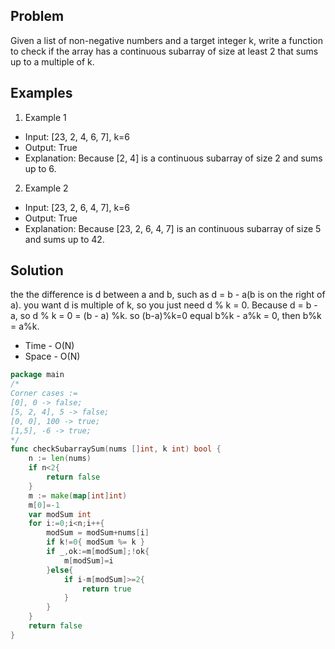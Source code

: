 Problem
-------

Given a list of non-negative numbers and a target integer k, 
write a function to check if the array has a continuous subarray 
of size at least 2 that sums up to a multiple of k.

Examples
--------
1) Example 1
- Input: [23, 2, 4, 6, 7],  k=6
- Output: True
- Explanation: Because [2, 4] is a continuous subarray of size 2 and sums up to 6.

2) Example 2
- Input: [23, 2, 6, 4, 7],  k=6
- Output: True
- Explanation: Because [23, 2, 6, 4, 7] is an continuous subarray of size 5 and sums up to 42.

Solution
---------

the the difference is d between a and b, such as d = b - a(b is on the right of a). 
you want d is multiple of k, so you just need d % k = 0. 
Because d = b - a, so d % k = 0 = (b - a) %k. so (b-a)%k=0 equal b%k - a%k = 0, then b%k = a%k.
- Time - O(N)
- Space - O(N) 


```go
package main
/*
Corner cases :=
[0], 0 -> false;
[5, 2, 4], 5 -> false;
[0, 0], 100 -> true;
[1,5], -6 -> true;
*/
func checkSubarraySum(nums []int, k int) bool {
    n := len(nums)
    if n<2{
        return false
    }
    m := make(map[int]int)
    m[0]=-1
    var modSum int
    for i:=0;i<n;i++{
        modSum = modSum+nums[i]
        if k!=0{ modSum %= k }
        if _,ok:=m[modSum];!ok{
            m[modSum]=i
        }else{
            if i-m[modSum]>=2{
                return true
            }
        }
    }
    return false
}
```